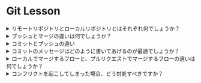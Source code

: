 # Git Lesson

<details>
<summary>リモートリポジトリとローカルリポジトリとはそれぞれ何でしょうか？</summary>

- リモートリポジトリとは、ネット上に配置して複数人で共有するためのリポジトリ。
ローカルリポジトリとは、開発者が使用するために自分の PC 上に配置するためのリポジトリ。
</details>

<details>
<summary>プッシュとマージの違いは何でしょうか？</summary>

- 変更履歴を master ブランチに反映させるかリモートリポジトリに反映させるかの違い。

</details>

<details>
<summary>コミットとプッシュの違い</summary>

- 変更履歴をローカルリポジトリに反映させるかリモートリポジトリに反映させるかの違い。

</details>

<details>
<summary>コミットのメッセージはどのように書いてあげるのが最適でしょうか？
</summary>

- どんな編集を行なったのかわかりやすくメッセージを残す。

</details>

<details>
<summary>ローカルでマージするフローと、プルリクエストでマージするフローの違いは何でしょうか？
</summary>

- 事前にバグを発見できる。

</details>

<details>
<summary>コンフリクトを起こしてしまった場合、どう対処すべきですか？
</summary>

- マージされた変更内容の差分を確認しながら編集し、作業内容をコミットする。

</details>

